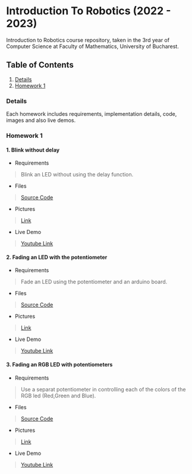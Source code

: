 # Introduction To Robotics (2022 - 2023)
 Introduction to Robotics course repository, taken in the 3rd year of Computer Science at Faculty of Mathematics, University of Bucharest.
 
 
 ## Table of Contents
 1. [Details](#details)
 2. [Homework 1](#homework-1)
 
 
 ### Details
 Each homework includes requirements, implementation details, code, images and also live demos.
 
 
 ### Homework 1
 #### 1. Blink without delay
  - Requirements
  > Blink an LED without using the delay function.
  - Files
  > [Source Code](https://github.com/tavi22/IntroductionToRobotics/blob/main/homework1/homework1_p1_OM.ino)
  - Pictures
  > [Link](https://github.com/tavi22/IntroductionToRobotics)
  - Live Demo
  > [Youtube Link](https://github.com/tavi22/IntroductionToRobotics)
  
 #### 2. Fading an LED with the potentiometer
  - Requirements
  > Fade an LED using the potentiometer and an arduino board.
  - Files
  > [Source Code](https://github.com/tavi22/IntroductionToRobotics/blob/main/homework1/homework1_p2_OM.ino)
  - Pictures
  > [Link](https://github.com/tavi22/IntroductionToRobotics)
  - Live Demo
  > [Youtube Link](https://github.com/tavi22/IntroductionToRobotics)
  
 #### 3. Fading an RGB LED with potentiometers
  - Requirements
  > Use a separat potentiometer in controlling each of the colors of the RGB led (Red,Green and Blue).
  - Files
  > [Source Code](https://github.com/tavi22/IntroductionToRobotics/blob/main/homework1/homework1_p2_OM.ino)
  - Pictures
  > [Link](https://github.com/tavi22/IntroductionToRobotics)
  - Live Demo
  > [Youtube Link](https://github.com/tavi22/IntroductionToRobotics)
  
  
  

